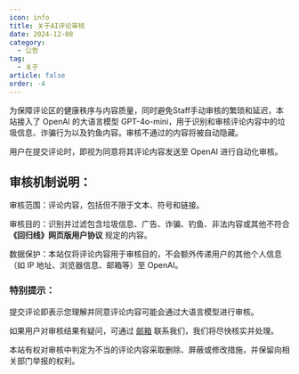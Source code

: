 ```yaml
---
icon: info
title: 关于AI评论审核
date: 2024-12-08
category:
  - 公告
tag:
  - 关于
article: false
order: -4
---
```


为保障评论区的健康秩序与内容质量，同时避免Staff手动审核的繁琐和延迟，本站接入了 OpenAI 的大语言模型 GPT-4o-mini，用于识别和审核评论内容中的垃圾信息、诈骗行为以及钓鱼内容。审核不通过的内容将被自动隐藏。

用户在提交评论时，即视为同意将其评论内容发送至 OpenAI 进行自动化审核。

## 审核机制说明：

审核范围：评论内容，包括但不限于文本、符号和链接。

审核目的：识别并过滤包含垃圾信息、广告、诈骗、钓鱼、非法内容或其他不符合 **《回归线》网页版用户协议** 规定的内容。

数据保护：本站仅将评论内容用于审核目的，不会额外传递用户的其他个人信息（如 IP 地址、浏览器信息、邮箱等）至 OpenAI。

### 特别提示：

提交评论即表示您理解并同意评论内容可能会通过大语言模型进行审核。

如果用户对审核结果有疑问，可通过 [邮箱](mailto:aneot@arktca.com) 联系我们，我们将尽快核实并处理。

本站有权对审核中判定为不当的评论内容采取删除、屏蔽或修改措施，并保留向相关部门举报的权利。<eod />